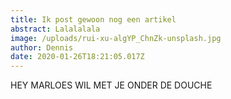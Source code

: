 ```yaml
---
title: Ik post gewoon nog een artikel
abstract: Lalalalala
image: /uploads/rui-xu-algYP_ChnZk-unsplash.jpg
author: Dennis
date: 2020-01-26T18:21:05.017Z
---
```

HEY MARLOES WIL MET JE ONDER DE DOUCHE
